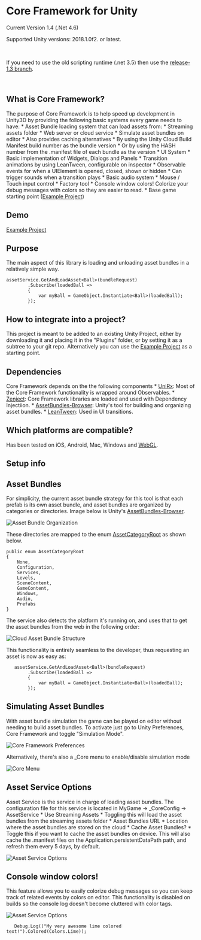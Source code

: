Core Framework for Unity
========================

Current Version 1.4 (.Net 4.6)

Supported Unity versions: 2018.1.0f2. or latest.

 

If you need to use the old scripting runtime (.net 3.5) then use the
[release-1.3
branch](https://github.com/nievesj/unity-core-project/tree/release-1.3).

 

What is Core Framework?
-----------------------

The purpose of Core Framework is to help speed up development in Unity3D by
providing the following basic systems every game needs to have: \* Asset Bundle
loading system that can load assets from: \* Streaming assets folder \* Web
server or cloud service \* Simulate asset bundles on editor \* Also provides
caching alternatives \* By using the Unity Cloud Build Manifest build number as
the bundle version \* Or by using the HASH number from the .manifest file of
each bundle as the version \* UI System \* Basic implementation of Widgets,
Dialogs and Panels \* Transition animations by using LeanTween, configurable on
inspector \* Observable events for when a UIElement is opened, closed, shown or
hidden \* Can trigger sounds when a transition plays \* Basic audio system \*
Mouse / Touch input control \* Factory tool \* Console window colors! Colorize
your debug messages with colors so they are easier to read. \* Base game
starting point ([Example
Project](https://github.com/nievesj/unity_core_example))

Demo
----

[Example Project](http://www.josemnieves.com/core-framework-demo/)

Purpose
-------

The main aspect of this library is loading and unloading asset bundles in a
relatively simple way.

~~~~~~~~~~~~~~~~~~~~~~~~~~~~~~~~~~~~~~~~~~~~~~~~~~~~~~~~~~~~~~~~~~~~~~~~~~~~~~~~
assetService.GetAndLoadAsset<Ball>(bundleRequest)
        .Subscribe(loadedBall =>
        {
            var myBall = GameObject.Instantiate<Ball>(loadedBall);
        });
~~~~~~~~~~~~~~~~~~~~~~~~~~~~~~~~~~~~~~~~~~~~~~~~~~~~~~~~~~~~~~~~~~~~~~~~~~~~~~~~

How to integrate into a project?
--------------------------------

This project is meant to be added to an existing Unity Project, either by
downloading it and placing it in the "Plugins" folder, or by setting it as a
subtree to your git repo. Alternatively you can use the [Example
Project](https://github.com/nievesj/unity_core_example) as a starting point.

Dependencies
------------

Core Framework depends on the the following components \*
[UniRx](https://github.com/neuecc/UniRx): Most of the Core Framework
functionality is wrapped around Observables. \*
[Zenject](https://github.com/modesttree/Zenject): Core Framework libraries are
loaded and used with Dependency Injectiion. \*
[AssetBundles-Browser](https://github.com/Unity-Technologies/AssetBundles-Browser):
Unity's tool for building and organizing asset bundles. \*
[LeanTween](https://github.com/dentedpixel/LeanTween): Used in UI transitions.

Which platforms are compatible?
-------------------------------

Has been tested on iOS, Android, Mac, Windows and
[WebGL](http://www.josemnieves.com/core-framework-demo/).

Setup info
----------

Asset Bundles
-------------

For simplicity, the current asset bundle strategy for this tool is that each
prefab is its own asset bundle, and asset bundles are organized by categories or
directories. Image below is Unity's
[AssetBundles-Browser](https://github.com/Unity-Technologies/AssetBundles-Browser).

![Asset Bundle Organization](http://www.josemnieves.com/unity/images/aborg.png)

These directories are mapped to the enum
[AssetCategoryRoot](https://github.com/nievesj/unity-core-project/blob/master/Services/AssetService/BundleRequest.cs#L97-L107)
as shown below.

~~~~~~~~~~~~~~~~~~~~~~~~~~~~~~~~~~~~~~~~~~~~~~~~~~~~~~~~~~~~~~~~~~~~~~~~~~~~~~~~
public enum AssetCategoryRoot
{
    None,
    Configuration,
    Services,
    Levels,
    SceneContent,
    GameContent,
    Windows,
    Audio,
    Prefabs
}
~~~~~~~~~~~~~~~~~~~~~~~~~~~~~~~~~~~~~~~~~~~~~~~~~~~~~~~~~~~~~~~~~~~~~~~~~~~~~~~~

The service also detects the platform it's running on, and uses that to get the
asset bundles from the web in the following order:

![Cloud Asset Bundle Structure](http://www.josemnieves.com/unity/images/webab.png)

This functionality is entirely seamless to the developer, thus requesting an
asset is now as easy as:

~~~~~~~~~~~~~~~~~~~~~~~~~~~~~~~~~~~~~~~~~~~~~~~~~~~~~~~~~~~~~~~~~~~~~~~~~~~~~~~~
   assetService.GetAndLoadAsset<Ball>(bundleRequest)
        .Subscribe(loadedBall =>
        {
            var myBall = GameObject.Instantiate<Ball>(loadedBall);
        });
~~~~~~~~~~~~~~~~~~~~~~~~~~~~~~~~~~~~~~~~~~~~~~~~~~~~~~~~~~~~~~~~~~~~~~~~~~~~~~~~

Simulating Asset Bundles
------------------------

With asset bundle simulation the game can be played on editor without needing to
build asset bundles. To activate just go to Unity Preferences, Core Framework
and toggle "Simulation Mode".

![Core Framework Preferences](http://www.josemnieves.com/unity/images/preferences.png)

Alternatively, there's also a \_Core menu to enable/disable simulation mode

![Core Menu](http://www.josemnieves.com/unity/images/coremenu.png)

Asset Service Options
---------------------

Asset Service is the service in charge of loading asset bundles. The
configuration file for this service is located in MyGame -\> \_CoreConfig -\>
AssetService \* Use Streaming Assets \* Toggling this will load the asset
bundles from the streaming assets folder \* Asset Bundles URL \* Location where
the asset bundles are stored on the cloud \* Cache Asset Bundles? \* Toggle this
if you want to cache the asset bundles on device. This will also cache the
.manifest files on the Application.persistentDataPath path, and refresh them
every 5 days, by default.

![Asset Service Options](http://www.josemnieves.com/unity/images/assetservice.png)

Console window colors!
----------------------

This feature allows you to easily colorize debug messages so you can keep track
of related events by colors on editor. This functionality is disabled on builds
so the console log doesn't become cluttered with color tags.

![Asset Service Options](http://www.josemnieves.com/unity/images/consolecolors.png)

~~~~~~~~~~~~~~~~~~~~~~~~~~~~~~~~~~~~~~~~~~~~~~~~~~~~~~~~~~~~~~~~~~~~~~~~~~~~~~~~
   Debug.Log(("My very awesome lime colored text!").Colored(Colors.Lime));
~~~~~~~~~~~~~~~~~~~~~~~~~~~~~~~~~~~~~~~~~~~~~~~~~~~~~~~~~~~~~~~~~~~~~~~~~~~~~~~~
